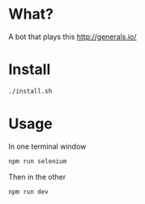 # What?
A bot that plays this http://generals.io/

# Install
```bash
./install.sh
```

# Usage
In one terminal window
```bash
npm run selenium
```

Then in the other
```bash
npm run dev
```
